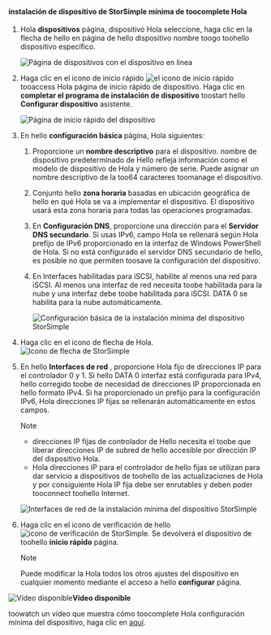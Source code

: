 <!--author=alkohli last changed: 9/17/15-->

#### <a name="toocomplete-hello-minimum-storsimple-device-setup"></a>instalación de dispositivo de StorSimple mínima de toocomplete Hola
1. Hola **dispositivos** página, dispositivo Hola seleccione, haga clic en la flecha de hello en página de hello dispositivo nombre toogo toohello dispositivo específico. 
   
    ![Página de dispositivos con el dispositivo en línea](./media/storsimple-complete-minimum-device-setup/HCS_DevicesPageM-include.png) 
2. Haga clic en el icono de inicio rápido ![el icono de inicio rápido](./media/storsimple-complete-minimum-device-setup/HCS_QuickStartIcon-include.png) tooaccess Hola página de inicio rápido de dispositivo. Haga clic en **completar el programa de instalación de dispositivo** toostart hello **Configurar dispositivo** asistente.
   
    ![Página de inicio rápido del dispositivo](./media/storsimple-complete-minimum-device-setup/Device_Quick_Start_page_1M.png)
3. En hello **configuración básica** página, Hola siguientes:
   
   1. Proporcione un **nombre descriptivo** para el dispositivo. nombre de dispositivo predeterminado de Hello refleja información como el modelo de dispositivo de Hola y número de serie. Puede asignar un nombre descriptivo de la too64 caracteres toomanage el dispositivo.
   2. Conjunto hello **zona horaria** basadas en ubicación geográfica de hello en qué Hola se va a implementar el dispositivo. El dispositivo usará esta zona horaria para todas las operaciones programadas.
   3. En **Configuración DNS**, proporcione una dirección para el **Servidor DNS secundario**. Si usas IPv6, campo Hola se rellenará según Hola prefijo de IPv6 proporcionado en la interfaz de Windows PowerShell de Hola. 
      Si no está configurado el servidor DNS secundario de hello, es posible no que permiten toosave la configuración del dispositivo.
   4. En Interfaces habilitadas para iSCSI, habilite al menos una red para iSCSI. Al menos una interfaz de red necesita toobe habilitada para la nube y una interfaz debe toobe habilitada para iSCSI. DATA 0 se habilita para la nube automáticamente.
      
      ![Configuración básica de la instalación mínima del dispositivo StorSimple](./media/storsimple-complete-minimum-device-setup/HCS_MinDeviceSetupBasicSettings1-include.png)
4. Haga clic en el icono de flecha de Hola. ![Icono de flecha de StorSimple](./media/storsimple-complete-minimum-device-setup/HCS_ArrowIcon-include.png)
5. En hello **Interfaces de red** , proporcione Hola fijo de direcciones IP para el controlador 0 y 1. Si hello DATA 0 interfaz está configurada para IPv4, hello corregido toobe de necesidad de direcciones IP proporcionada en hello formato IPv4. Si ha proporcionado un prefijo para la configuración IPv6, Hola direcciones IP fijas se rellenarán automáticamente en estos campos.

    > [!NOTE] 
    > - direcciones IP fijas de controlador de Hello necesita el toobe que liberar direcciones IP de subred de hello accesible por dirección IP del dispositivo Hola.
    > - Hola direcciones IP para el controlador de hello fijas se utilizan para dar servicio a dispositivos de toohello de las actualizaciones de Hola y por consiguiente Hola IP fija debe ser enrutables y deben poder tooconnect toohello Internet.

    ![Interfaces de red de la instalación mínima del dispositivo StorSimple](./media/storsimple-complete-minimum-device-setup/HCS_MinDeviceSetupNetworkInterfaces2-include.png)

1. Haga clic en el icono de verificación de hello ![icono de verificación de StorSimple](./media/storsimple-complete-minimum-device-setup/HCS_CheckIcon-include.png).
   Se devolverá el dispositivo de toohello **inicio rápido** página.
   
   > [!NOTE]
   > Puede modificar la Hola todos los otros ajustes del dispositivo en cualquier momento mediante el acceso a hello **configurar** página.
   > 
   > 

![Vídeo disponible](./media/storsimple-complete-minimum-device-setup/Video_icon.png)**Vídeo disponible**

toowatch un vídeo que muestra cómo toocomplete Hola configuración mínima del dispositivo, haga clic en [aquí](https://azure.microsoft.com/documentation/videos/minimum-storsimple-device-setup/).

